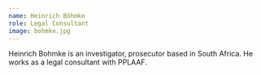 ```yaml
---
name: Heinrich Böhmke
role: Legal Consultant
image: bohmke.jpg
---
```

Heinrich Bohmke is an investigator, prosecutor based in South Africa. He works as a legal consultant with PPLAAF. 